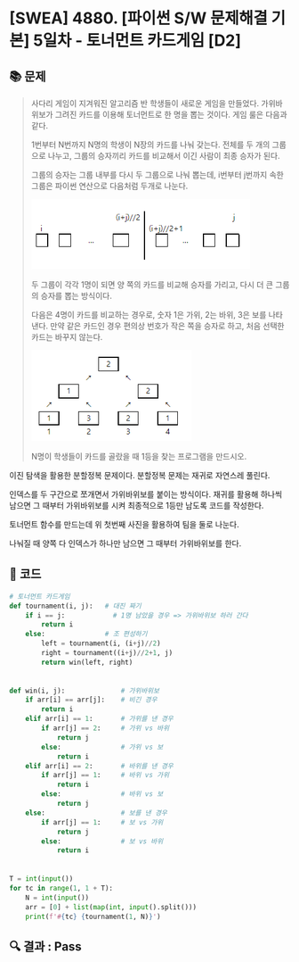 # [SWEA] 4880. [파이썬 S/W 문제해결 기본] 5일차 - 토너먼트 카드게임 [D2]

## 📚 문제

> 사다리 게임이 지겨워진 알고리즘 반 학생들이 새로운 게임을 만들었다. 가위바위보가 그려진 카드를 이용해 토너먼트로 한 명을 뽑는 것이다. 게임 룰은 다음과 같다.
>  
>
> 1번부터 N번까지 N명의 학생이 N장의 카드를 나눠 갖는다. 전체를 두 개의 그룹으로 나누고, 그룹의 승자끼리 카드를 비교해서 이긴 사람이 최종 승자가 된다.
>
> 그룹의 승자는 그룹 내부를 다시 두 그룹으로 나눠 뽑는데, i번부터 j번까지 속한 그룹은 파이썬 연산으로 다음처럼 두개로 나눈다.
>
> ![image-20220224222334133](README.assets/image-20220224222334133.png)
>
> 두 그룹이 각각 1명이 되면 양 쪽의 카드를 비교해 승자를 가리고, 다시 더 큰 그룹의 승자를 뽑는 방식이다.
>
> 다음은 4명이 카드를 비교하는 경우로, 숫자 1은 가위, 2는 바위, 3은 보를 나타낸다. 만약 같은 카드인 경우 편의상 번호가 작은 쪽을 승자로 하고, 처음 선택한 카드는 바꾸지 않는다.
>
> ![image-20220224222356147](README.assets/image-20220224222356147.png)
>
> N명이 학생들이 카드를 골랐을 때 1등을 찾는 프로그램을 만드시오.

이진 탐색을 활용한 분할정복 문제이다. 분할정복 문제는 재귀로 자연스레 풀린다.

인덱스를 두 구간으로 쪼개면서 가위바위보를 붙이는 방식이다. 재귀를 활용해 하나씩 남으면 그 때부터 가위바위보를 시켜 최종적으로 1등만 남도록 코드를 작성한다.

토너먼트 함수를 만드는데 위 첫번째 사진을 활용하여 팀을 둘로 나눈다.

나눠질 때 양쪽 다 인덱스가 하나만 남으면 그 때부터 가위바위보를 한다.

## 📒 코드

```python
# 토너먼트 카드게임
def tournament(i, j):   # 대진 짜기
    if i == j:            # 1명 남았을 경우 => 가위바위보 하러 간다
        return i
    else:               # 조 편성하기
        left = tournament(i, (i+j)//2)
        right = tournament((i+j)//2+1, j)
        return win(left, right)


def win(i, j):              # 가위바위보
    if arr[i] == arr[j]:    # 비긴 경우
        return i
    elif arr[i] == 1:       # 가위를 낸 경우
        if arr[j] == 2:     # 가위 vs 바위
            return j
        else:               # 가위 vs 보
            return i
    elif arr[i] == 2:       # 바위를 낸 경우
        if arr[j] == 1:     # 바위 vs 가위
            return i
        else:               # 바위 vs 보
            return j
    else:                   # 보를 낸 경우
        if arr[j] == 1:     # 보 vs 가위
            return j
        else:               # 보 vs 바위
            return i


T = int(input())
for tc in range(1, 1 + T):
    N = int(input())
    arr = [0] + list(map(int, input().split()))
    print(f'#{tc} {tournament(1, N)}')
```

## 🔍 결과 : Pass